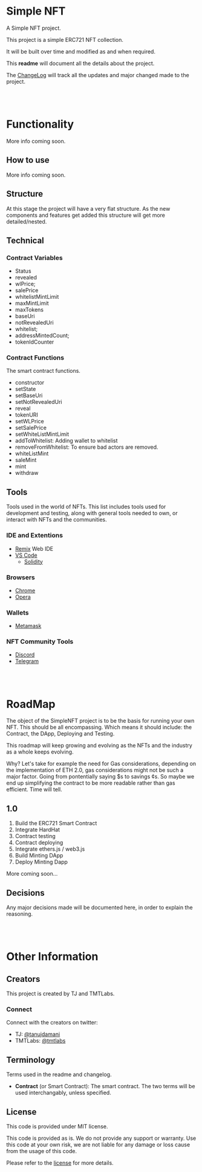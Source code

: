 # Simple NFT

A Simple NFT project.

This project is a simple ERC721 NFT collection.

It will be built over time and modified as and when required.

This **readme** will document all the details about the project.

The [ChangeLog](CHANGELOG.md) will track all the updates and major changed made to the project.

<br><br>


# Functionality

More info coming soon.

## How to use

More info coming soon.

## Structure

At this stage the project will have a very flat structure. As the new components and features get added this structure will get more detailed/nested.

## Technical


### Contract Variables

- Status
- revealed
- wlPrice;
- salePrice
- whitelistMintLimit
- maxMintLimit
- maxTokens
- baseUri
- notRevealedUri
- whitelist;
- addressMintedCount;
- tokenIdCounter

### Contract Functions

The smart contract functions.

- constructor
- setState
- setBaseUri
- setNotRevealedUri
- reveal
- tokenURI
- setWLPrice
- setSalePrice
- setWhiteListMintLimit
- addToWhitelist: Adding wallet to whitelist
- removeFromWhitelist: To ensure bad actors are removed.
- whiteListMint
- saleMint
- mint
- withdraw


## Tools

Tools used in the world of NFTs. This list includes tools used for development and testing, along with general tools needed to own, or interact with NFTs and the communities.

### IDE and Extentions
- [Remix](https://remix.ethereum.org/) Web IDE
- [VS Code](https://code.visualstudio.com/)
  - [Solidity](https://marketplace.visualstudio.com/items?itemName=JuanBlanco.solidity)

### Browsers
- [Chrome](https://www.google.com/chrome/)
- [Opera](https://www.opera.com/)

### Wallets
- [Metamask](https://metamask.io/download/)

### NFT Community Tools
- [Discord](https://discord.com/)
- [Telegram](https://telegram.org/)

<br><br>

# RoadMap

The object of the SimpleNFT project is to be the basis for running your own NFT. This should be all encompassing. Which means it should include: the Contract, the DApp, Deploying and Testing.

This roadmap will keep growing and evolving as the NFTs and the industry as a whole keeps evolving.

Why? Let's take for example the need for Gas considerations, depending on the implementation of ETH 2.0, gas considerations might not be such a major factor. Going from pontentially saying $s to savings ¢s. So maybe we end up simplifying the contract to be more readable rather than gas efficient. Time will tell.

## 1.0

1. Build the ERC721 Smart Contract
1. Integrate HardHat
1. Contract testing
1. Contract deploying
1. Integrate ethers.js / web3.js
1. Build Minting DApp
1. Deploy Minting Dapp

More coming soon...

## Decisions

Any major decisions made will be documented here, in order to explain the reasoning.


<br><br>


# Other Information

## Creators

This project is created by TJ and TMTLabs.

### Connect

Connect with the creators on twitter:

- TJ: [@tanujdamani](https://twitter.com/tanujdamani)
- TMTLabs: [@tmtlabs](https://twitter.com/tmtlabs)

## Terminology

Terms used in the readme and changelog.

- **Contract** (or Smart Contract): The smart contract. The two terms will be used interchangably, unless specified.

## License

This code is provided under MIT license.

This code is provided as is. We do not provide any support or warranty. Use this code at your own risk, we are not liable for any damage or loss cause from the usage of this code.

Please refer to the [license](LICENSE.txt) for more details.
